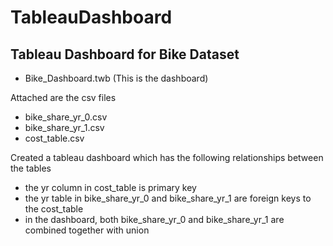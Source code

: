 # TableauDashboard
Tableau Dashboard for Bike Dataset
-----------------------------------

- Bike_Dashboard.twb (This is the dashboard)

Attached are the csv files
- bike_share_yr_0.csv
- bike_share_yr_1.csv
- cost_table.csv

Created a tableau dashboard which has the following relationships between the tables
- the yr column in cost_table is primary key
- the yr table in bike_share_yr_0 and bike_share_yr_1 are foreign keys to the cost_table
- in the dashboard, both bike_share_yr_0 and bike_share_yr_1 are combined together with union

